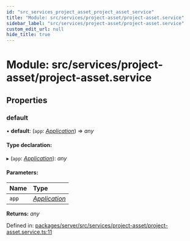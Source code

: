```yaml
---
id: "src_services_project_asset_project_asset_service"
title: "Module: src/services/project-asset/project-asset.service"
sidebar_label: "src/services/project-asset/project-asset.service"
custom_edit_url: null
hide_title: true
---
```


# Module: src/services/project-asset/project-asset.service

## Properties

### default

• **default**: (`app`: [*Application*](src_declarations.md#application)) => *any*

#### Type declaration:

▸ (`app`: [*Application*](src_declarations.md#application)): *any*

#### Parameters:

Name | Type |
:------ | :------ |
`app` | [*Application*](src_declarations.md#application) |

**Returns:** *any*

Defined in: [packages/server/src/services/project-asset/project-asset.service.ts:11](https://github.com/xr3ngine/xr3ngine/blob/7650c2bea/packages/server/src/services/project-asset/project-asset.service.ts#L11)
